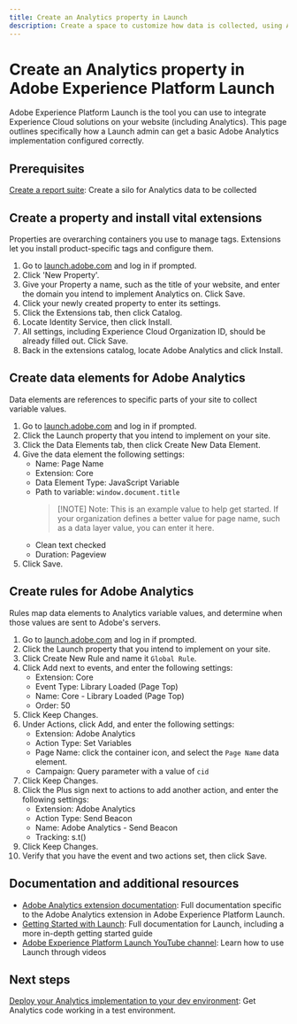 ```yaml
---
title: Create an Analytics property in Launch
description: Create a space to customize how data is collected, using Adobe Experience Platform Launch.
---
```


# Create an Analytics property in Adobe Experience Platform Launch

Adobe Experience Platform Launch is the tool you can use to integrate Experience Cloud solutions on your website (including Analytics). This page outlines specifically how a Launch admin can get a basic Adobe Analytics implementation configured correctly.

## Prerequisites

[Create a report suite](/help/admin/admin-console/create-report-suite.md): Create a silo for Analytics data to be collected

## Create a property and install vital extensions

Properties are overarching containers you use to manage tags. Extensions let you install product-specific tags and configure them.

1. Go to [launch.adobe.com](https://launch.adobe.com) and log in if prompted.
1. Click 'New Property'.
1. Give your Property a name, such as the title of your website, and enter the domain you intend to implement Analytics on. Click Save.
1. Click your newly created property to enter its settings.
1. Click the Extensions tab, then click Catalog.
1. Locate Identity Service, then click Install.
1. All settings, including Experience Cloud Organization ID, should be already filled out. Click Save.
1. Back in the extensions catalog, locate Adobe Analytics and click Install.

## Create data elements for Adobe Analytics

Data elements are references to specific parts of your site to collect variable values.

1. Go to [launch.adobe.com](https://launch.adobe.com) and log in if prompted.
2. Click the Launch property that you intend to implement on your site.
3. Click the Data Elements tab, then click Create New Data Element.
4. Give the data element the following settings:
   * Name: Page Name
   * Extension: Core
   * Data Element Type: JavaScript Variable
   * Path to variable: `window.document.title`
      > [!NOTE] Note: This is an example value to help get started. If your organization defines a better value for page name, such as a data layer value, you can enter it here.
   * Clean text checked
   * Duration: Pageview
5. Click Save.

## Create rules for Adobe Analytics

Rules map data elements to Analytics variable values, and determine when those values are sent to Adobe's servers.

1. Go to [launch.adobe.com](https://launch.adobe.com) and log in if prompted.
1. Click the Launch property that you intend to implement on your site.
1. Click Create New Rule and name it `Global Rule`.
1. Click Add next to events, and enter the following settings:
   * Extension: Core
   * Event Type: Library Loaded (Page Top)
   * Name: Core - Library Loaded (Page Top)
   * Order: 50
1. Click Keep Changes.
1. Under Actions, click Add, and enter the following settings:
   * Extension: Adobe Analytics
   * Action Type: Set Variables
   * Page Name: click the container icon, and select the `Page Name` data element.
   * Campaign: Query parameter with a value of `cid`
1. Click Keep Changes.
1. Click the Plus sign next to actions to add another action, and enter the following settings:
   * Extension: Adobe Analytics
   * Action Type: Send Beacon
   * Name: Adobe Analytics - Send Beacon
   * Tracking: s.t()
1. Click Keep Changes.
1. Verify that you have the event and two actions set, then click Save.

## Documentation and additional resources

* [Adobe Analytics extension documentation](https://docs.adobe.com/content/help/en/launch/using/extensions-ref/adobe-extension/analytics-extension/overview.html): Full documentation specific to the Adobe Analytics extension in Adobe Experience Platform Launch.
* [Getting Started with Launch](https://docs.adobe.com/content/help/en/launch/using/intro/get-started/quick-start.html): Full documentation for Launch, including a more in-depth getting started guide
* [Adobe Experience Platform Launch YouTube channel](https://www.youtube.com/channel/UCa84ntcvYhPArOBsZIRE2Jw/videos?view=0&shelf_id=0&sort=dd): Learn how to use Launch through videos

## Next steps

[Deploy your Analytics implementation to your dev environment](deploy-dev.md): Get Analytics code working in a test environment.
